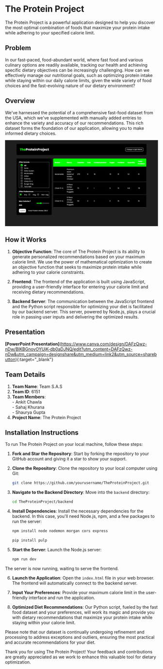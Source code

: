 # The Protein Project

The Protein Project is a powerful application designed to help you discover the most optimal combination of foods that maximize your protein intake while adhering to your specified calorie limit.

## Problem
In our fast-paced, food-abundant world, where fast food and various culinary options are readily available, tracking our health and achieving specific dietary objectives can be increasingly challenging. How can we effectively manage our nutritional goals, such as optimizing protein intake while staying within our daily calorie limits, given the wide variety of food choices and the fast-evolving nature of our dietary environment?

## Overview

We've harnessed the potential of a comprehensive fast-food dataset from the USA, which we've supplemented with manually added entries to enhance the variety and accuracy of our recommendations. This rich dataset forms the foundation of our application, allowing you to make informed dietary choices.

![alt text](https://github.com/shauryagupta3/Protein-Project/blob/main/img/screenshot.jpeg?raw=true)
## How it Works

1. **Objective Function**: The core of The Protein Project is its ability to generate personalized recommendations based on your maximum calorie limit. We use the power of mathematical optimization to create an objective function that seeks to maximize protein intake while adhering to your calorie constraints.

2. **Frontend**: The frontend of the application is built using JavaScript, providing a user-friendly interface for entering your calorie limit and receiving dietary recommendations.

3. **Backend Server**: The communication between the JavaScript frontend and the Python script responsible for optimizing your diet is facilitated by our backend server. This server, powered by Node.js, plays a crucial role in passing user inputs and delivering the optimized results.

## Presentation
**[PowerPoint Presentation]**(https://www.canva.com/design/DAFzQwz-nDw/BlKBGnovOYUjK-db0aDJNQ/edit?utm_content=DAFzQwz-nDw&utm_campaign=designshare&utm_medium=link2&utm_source=sharebutton){:target="_blank"}

## Team Details
1. **Team Name**: Team S.A.S
2. **Team ID**: 6151
3. **Team Members**: <br>- Ankit Chawla<br>
                     - Sahaj Khurana<br>
                     - Shaurya Gupta
4. **Project Name**: The Protein Project 

## Installation Instructions

To run The Protein Project on your local machine, follow these steps:

1. **Fork and Star the Repository**: Start by forking the repository to your GitHub account and giving it a star to show your support.

2. **Clone the Repository**: Clone the repository to your local computer using Git:

   ```bash
   git clone https://github.com/yourusername/TheProteinProject.git
   ```

3. **Navigate to the Backend Directory**: Move into the `backend` directory:

   ```bash
   cd TheProteinProject/backend
   ```

4. **Install Dependencies**: Install the necessary dependencies for the backend. In this case, you'll need Node.js, npm, and a few packages to run the server:

   ```bash
   npm install node nodemon morgan cors express
   ```
   ```bash
   pip install pulp
   ```

5. **Start the Server**: Launch the Node.js server:

   ```bash
   npm run dev
   ```

The server is now running, waiting to serve the frontend.

6. **Launch the Application**: Open the `index.html` file in your web browser. The frontend will automatically connect to the backend server.

7. **Input Your Preferences**: Provide your maximum calorie limit in the user-friendly interface and run the application.

8. **Optimized Diet Recommendations**: Our Python script, fueled by the fast food dataset and your preferences, will work its magic and provide you with dietary recommendations that maximize your protein intake while staying within your calorie limit.

Please note that our dataset is continually undergoing refinement and processing to address exceptions and outliers, ensuring the most practical and accurate recommendations for your diet.

Thank you for using The Protein Project! Your feedback and contributions are greatly appreciated as we work to enhance this valuable tool for dietary optimization.
